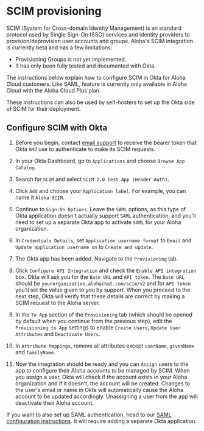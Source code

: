 # SCIM provisioning

SCIM (System for Cross-domain Identity Management) is an standard
protocol used by Single Sign-On (SSO) services and identity providers
to provision/deprovision user accounts and groups. Aloha's SCIM
integration is currently beta and has a few limitations:

* Provisioning Groups is not yet implemented.
* It has only been fully tested and documented with Okta.

The instructions below explain how to configure SCIM in Okta for Aloha
Cloud customers. Like SAML, feature is currently only available in
Aloha Cloud with the Aloha Cloud Plus plan.

These instructions can also be used by self-hosters to set up the Okta
side of SCIM for their deployment.

## Configure SCIM with Okta

1. Before you begin, contact [email support](mailto:support@aloha.com) to receive
   the bearer token that Okta will use to authenticate to make its SCIM requests.

1. In your Okta Dashboard, go to `Applications` and choose `Browse App Catalog`.

1. Search for `SCIM` and select `SCIM 2.0 Test App (Header Auth)`.

1. Click `Add` and choose your `Application label`. For example, you can name it `Aloha SCIM`.

1. Continue to `Sign-On Options`. Leave the `SAML` options, as this type of Okta application
   doesn't actually support `SAML` authentication, and you'll need to set up a separate Okta app
   to activate `SAML` for your Aloha organization.

1. In `Credentials Details`, set `Application username format` to `Email` and
    `Update application username on` to `Create and update`.

1. The Okta app has been added. Navigate to the `Provisioning` tab.

1. Click `Configure API Integration` and check the `Enable API integration` box.
   Okta will ask you for the `Base URL` and `API token`. The `Base URL` should be
   `yourorganization.alohachat.com/scim/v2` and for `API token` you'll set the value
   given to you by support. When you proceed to the next step, Okta will verify that
   these details are correct by making a SCIM request to the Aloha server.

1. In the `To App` section of the `Provisioning` tab (which should be opened by default
   when you continue from the previous step), edit the `Provisioning to App` settings
   to enable `Create Users`, `Update User Attributes` and `Deactivate Users`.

1. In `Attribute Mappings`, remove all attributes except `userName`, `givenName`
   and `familyName`.

1. Now the integration should be ready and you can `Assign` users to
   the app to configure their Aloha accounts to be managed by
   SCIM. When you assign a user, Okta will check if the account exists
   in your Aloha organization and if it doesn't, the account will be
   created. Changes to the user's email or name in Okta will
   automatically cause the Aloha account to be updated accordingly.
   Unassigning a user from the app will deactivate their Aloha
   account.

If you want to also set up SAML authentication, head to our
[SAML configuration instructions](/help/saml-authentication). It will require
adding a separate Okta application.
